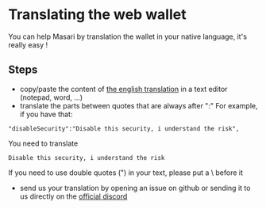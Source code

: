 # Translating the web wallet 
You can help Masari by translation the wallet in your native language, it's really easy !

## Steps
- copy/paste the content of [the english translation](src/translations/en.json) in a text editor (notepad, word, ...)
- translate the parts between quotes that are always after ":"
For example, if you have that: 
```
"disableSecurity":"Disable this security, i understand the risk",
```
You need to translate 
```
Disable this security, i understand the risk
```
If you need to use double quotes (") in your text, please put a \ before it
- send us your translation by opening an issue on github or sending it to us directly on the [official discord](https://discord.gg/eSb9ZdM)